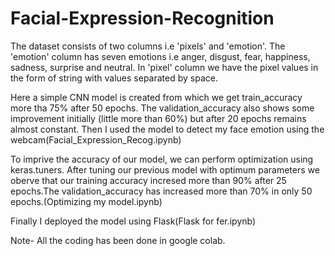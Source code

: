 # Facial-Expression-Recognition
The dataset consists of two columns i.e 'pixels' and 'emotion'.
The 'emotion' column has seven emotions i.e anger, disgust, fear, happiness, sadness, surprise and neutral. In 'pixel'  column we have the pixel values in the form of string with values separated by space.

Here a simple CNN model is created from which we get train_accuracy more tha 75% after 50 epochs. The validation_accuracy also shows some improvement initially (little more than 60%) but after 20 epochs remains almost constant.
Then I used the model to detect my face emotion using the webcam(Facial_Expression_Recog.ipynb)

To imprive the accuracy of our model, we can perform optimization using keras.tuners.
After tuning our previous model with optimum parameters we oberve that our training accuracy incresed more than 90% after 25 epochs.The validation_accuracy has increased more than 70% in only 50 epochs.(Optimizing my model.ipynb)

Finally I deployed the model using Flask(Flask for fer.ipynb)

Note- All the coding has been done in google colab.
